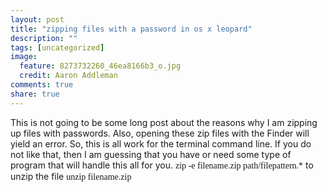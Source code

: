 ```yaml
---
layout: post
title: "zipping files with a password in os x leopard"
description: ""
tags: [uncategorized]
image:
  feature: 8273732260_46ea8166b3_o.jpg
  credit: Aaron Addleman
comments: true
share: true
---
```



<p>This is not going to be some long post about the reasons why I am zipping up files with passwords. Also, opening these zip files with the Finder will yield an error. So, this is all work for the terminal command line. If you do not like that, then I am guessing that you have or need some type of program that will handle this all for you.
<span style="font-family: terminal,monaco;">zip -e filename.zip path/filepattern.*</span>
to unzip the file
<span style="font-family: terminal,monaco;">unzip filename.zip</span></p>

